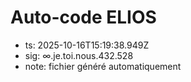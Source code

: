 # Auto-code ELIOS
- ts: 2025-10-16T15:19:38.949Z
- sig: ∞.je.toi.nous.432.528
- note: fichier généré automatiquement
